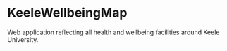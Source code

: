 # KeeleWellbeingMap
Web application reflecting all health and wellbeing facilities around Keele University.
